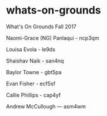 # whats-on-grounds
What's On Grounds Fall 2017

Naomi-Grace (NG) Panlaqui - ncp3qm

Louisa Evola - le9ds

Shaishav Naik - san4nq

Baylor Towne - gbt5pa

Evan Fisher - ecf5sf 

Callie Phillips - cap4yf

Andrew McCullough — asm4wm
